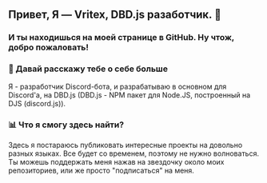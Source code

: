 ## Привет, Я — Vritex, DBD.js разаботчик. 👋
### И ты находишься на моей странице в GitHub. Ну чтож, добро пожаловать! 

### 📜 Давай расскажу тебе о себе больше
Я - разработчик Discord-бота, и разрабатываю в основном для Discord'а, на DBD.js (DBD.js - NPM пакет для Node.JS, построенный на DJS (discord.js)). 

### 📊 Что я смогу здесь найти?
Здесь я постараюсь публиковать интересные проекты на довольно разных языках. Все будет со временем, поэтому не нужно волноваться. Ты можешь поддержать меня нажав на звездочку около моих репозиториев, или же просто "подписаться" на меня.  
